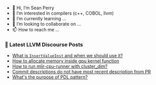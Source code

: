 - 👋 Hi, I’m Sean Perry
- 👀 I’m interested in compilers (c++, COBOL, llvm)
- 🌱 I’m currently learning ...
- 💞️ I’m looking to collaborate on ...
- 📫 How to reach me ...

<!---
s66perry/s66perry is a ✨ special ✨ repository because its `README.md` (this file) appears on your GitHub profile.
You can click the Preview link to take a look at your changes.
--->
### 📕 Latest LLVM Discourse Posts

<!-- DISCOURSE-LLVM:START -->
- [What is `InsertValueInst` and when we should use it?](https://discourse.llvm.org/t/what-is-insertvalueinst-and-when-we-should-use-it/74979#post_1)
- [How to allocate memory inside gpu kernel function](https://discourse.llvm.org/t/how-to-allocate-memory-inside-gpu-kernel-function/74678?page=2#post_23)
- [How to run mlir-cpu-runner with cluster_dim?](https://discourse.llvm.org/t/how-to-run-mlir-cpu-runner-with-cluster-dim/74778#post_3)
- [Commit descriptions do not have most recent description from PR](https://discourse.llvm.org/t/commit-descriptions-do-not-have-most-recent-description-from-pr/74978#post_1)
- [What&#39;s the purpose of PDL pattern?](https://discourse.llvm.org/t/whats-the-purpose-of-pdl-pattern/73369#post_11)
<!-- DISCOURSE-LLVM:END -->
